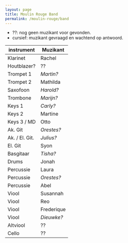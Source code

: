 ```yaml
---
layout: page
title: Moulin Rouge Band 
permalink: /moulin-rouge/band
---
```


- ??: nog geen muzikant voor gevonden.
- cursief: muzikant gevraagd en wachtend op antwoord.

| instrument | Muzikant |
| --- | --- |
| Klarinet | Rachel | 
| Houtblazer? | ?? | 
| Trompet 1 | _Martin?_ |
| Trompet 2 | Mathilda |
| Saxofoon  | _Harold?_ |
| Trombone | _Marijn?_ | 
| Keys 1 | _Carly?_ |
| Keys 2 | Martine |
| Keys 3 / MD | Otto |
| Ak. Git | _Orestes?_ |
| Ak. / El. Git. | _Julius?_ |
| El. Git | Syon |
| Basgitaar | _Tisha?_ |
| Drums | Jonah | 
| Percussie | Laura | 
| Percussie | _Orestes?_ | 
| Percussie | Abel | 
| Viool | Susannah |
| Viool | Reo |
| Viool | Frederique |
| Viool | _Dieuwke?_ |
| Altviool | ?? |
| Cello | ?? |



